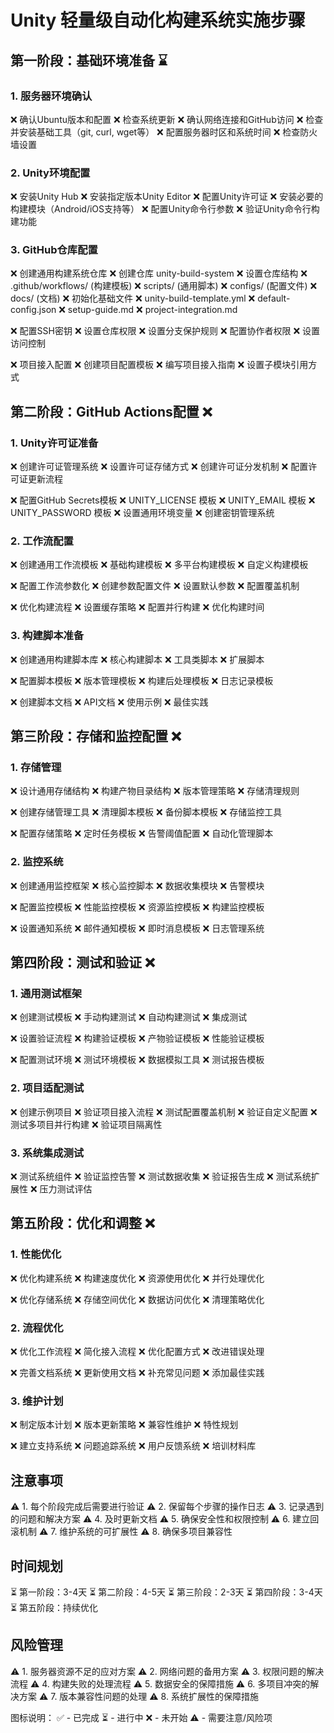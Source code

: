 # Unity 轻量级自动化构建系统实施步骤

## 第一阶段：基础环境准备 ⌛

### 1. 服务器环境确认
❌ 确认Ubuntu版本和配置
❌ 检查系统更新
❌ 确认网络连接和GitHub访问
❌ 检查并安装基础工具（git, curl, wget等）
❌ 配置服务器时区和系统时间
❌ 检查防火墙设置

### 2. Unity环境配置
❌ 安装Unity Hub
❌ 安装指定版本Unity Editor
❌ 配置Unity许可证
❌ 安装必要的构建模块（Android/iOS支持等）
❌ 配置Unity命令行参数
❌ 验证Unity命令行构建功能

### 3. GitHub仓库配置
❌ 创建通用构建系统仓库
  ❌ 创建仓库 unity-build-system
  ❌ 设置仓库结构
    ❌ .github/workflows/ (构建模板)
    ❌ scripts/ (通用脚本)
    ❌ configs/ (配置文件)
    ❌ docs/ (文档)
  ❌ 初始化基础文件
    ❌ unity-build-template.yml
    ❌ default-config.json
    ❌ setup-guide.md
    ❌ project-integration.md

❌ 配置SSH密钥
❌ 设置仓库权限
  ❌ 设置分支保护规则
  ❌ 配置协作者权限
  ❌ 设置访问控制

❌ 项目接入配置
  ❌ 创建项目配置模板
  ❌ 编写项目接入指南
  ❌ 设置子模块引用方式

## 第二阶段：GitHub Actions配置 ❌

### 1. Unity许可证准备
❌ 创建许可证管理系统
  ❌ 设置许可证存储方式
  ❌ 创建许可证分发机制
  ❌ 配置许可证更新流程

❌ 配置GitHub Secrets模板
  ❌ UNITY_LICENSE 模板
  ❌ UNITY_EMAIL 模板
  ❌ UNITY_PASSWORD 模板
❌ 设置通用环境变量
❌ 创建密钥管理系统

### 2. 工作流配置
❌ 创建通用工作流模板
  ❌ 基础构建模板
  ❌ 多平台构建模板
  ❌ 自定义构建模板

❌ 配置工作流参数化
  ❌ 创建参数配置文件
  ❌ 设置默认参数
  ❌ 配置覆盖机制

❌ 优化构建流程
  ❌ 设置缓存策略
  ❌ 配置并行构建
  ❌ 优化构建时间

### 3. 构建脚本准备
❌ 创建通用构建脚本库
  ❌ 核心构建脚本
  ❌ 工具类脚本
  ❌ 扩展脚本

❌ 配置脚本模板
  ❌ 版本管理模板
  ❌ 构建后处理模板
  ❌ 日志记录模板

❌ 创建脚本文档
  ❌ API文档
  ❌ 使用示例
  ❌ 最佳实践

## 第三阶段：存储和监控配置 ❌

### 1. 存储管理
❌ 设计通用存储结构
  ❌ 构建产物目录结构
  ❌ 版本管理策略
  ❌ 存储清理规则

❌ 创建存储管理工具
  ❌ 清理脚本模板
  ❌ 备份脚本模板
  ❌ 存储监控工具

❌ 配置存储策略
  ❌ 定时任务模板
  ❌ 告警阈值配置
  ❌ 自动化管理脚本

### 2. 监控系统
❌ 创建通用监控框架
  ❌ 核心监控脚本
  ❌ 数据收集模块
  ❌ 告警模块

❌ 配置监控模板
  ❌ 性能监控模板
  ❌ 资源监控模板
  ❌ 构建监控模板

❌ 设置通知系统
  ❌ 邮件通知模板
  ❌ 即时消息模板
  ❌ 日志管理系统

## 第四阶段：测试和验证 ❌

### 1. 通用测试框架
❌ 创建测试模板
  ❌ 手动构建测试
  ❌ 自动构建测试
  ❌ 集成测试

❌ 设置验证流程
  ❌ 构建验证模板
  ❌ 产物验证模板
  ❌ 性能验证模板

❌ 配置测试环境
  ❌ 测试环境模板
  ❌ 数据模拟工具
  ❌ 测试报告模板

### 2. 项目适配测试
❌ 创建示例项目
❌ 验证项目接入流程
❌ 测试配置覆盖机制
❌ 验证自定义配置
❌ 测试多项目并行构建
❌ 验证项目隔离性

### 3. 系统集成测试
❌ 测试系统组件
❌ 验证监控告警
❌ 测试数据收集
❌ 验证报告生成
❌ 测试系统扩展性
❌ 压力测试评估

## 第五阶段：优化和调整 ❌

### 1. 性能优化
❌ 优化构建系统
  ❌ 构建速度优化
  ❌ 资源使用优化
  ❌ 并行处理优化

❌ 优化存储系统
  ❌ 存储空间优化
  ❌ 数据访问优化
  ❌ 清理策略优化

### 2. 流程优化
❌ 优化工作流程
  ❌ 简化接入流程
  ❌ 优化配置方式
  ❌ 改进错误处理

❌ 完善文档系统
  ❌ 更新使用文档
  ❌ 补充常见问题
  ❌ 添加最佳实践

### 3. 维护计划
❌ 制定版本计划
  ❌ 版本更新策略
  ❌ 兼容性维护
  ❌ 特性规划

❌ 建立支持系统
  ❌ 问题追踪系统
  ❌ 用户反馈系统
  ❌ 培训材料库

## 注意事项
⚠️ 1. 每个阶段完成后需要进行验证
⚠️ 2. 保留每个步骤的操作日志
⚠️ 3. 记录遇到的问题和解决方案
⚠️ 4. 及时更新文档
⚠️ 5. 确保安全性和权限控制
⚠️ 6. 建立回滚机制
⚠️ 7. 维护系统的可扩展性
⚠️ 8. 确保多项目兼容性

## 时间规划
⏳ 第一阶段：3-4天
⏳ 第二阶段：4-5天
⏳ 第三阶段：2-3天
⏳ 第四阶段：3-4天
⏳ 第五阶段：持续优化

## 风险管理
⚠️ 1. 服务器资源不足的应对方案
⚠️ 2. 网络问题的备用方案
⚠️ 3. 权限问题的解决流程
⚠️ 4. 构建失败的处理流程
⚠️ 5. 数据安全的保障措施
⚠️ 6. 多项目冲突的解决方案
⚠️ 7. 版本兼容性问题的处理
⚠️ 8. 系统扩展性的保障措施

图标说明：
✅ - 已完成
⏳ - 进行中
❌ - 未开始
⚠️ - 需要注意/风险项